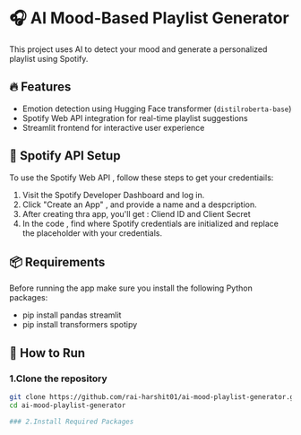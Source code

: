 # 🎧 AI Mood-Based Playlist Generator
This project uses AI to detect your mood and generate a personalized playlist using Spotify.

## 🔥 Features
- Emotion detection using Hugging Face transformer (`distilroberta-base`)
- Spotify Web API integration for real-time playlist suggestions
- Streamlit frontend for interactive user experience
## 🔑 Spotify API Setup 
To use the Spotify Web API , follow these steps to get your credentiails:
  1. Visit the Spotify Developer Dashboard and log in.
  2. Click "Create an App" , and provide a name and a despcription.
  3. After creating thra app, you'll get :
     Cliend ID and Client Secret
  4. In the code , find where Spotify credentials are initialized and replace the placeholder with your credentials.

## 📦 Requirements
  Before running the app make sure you install the following Python packages:
  - pip install pandas streamlit
  - pip install transformers spotipy
## 🚀 How to Run

### 1.Clone the repository
```bash
git clone https://github.com/rai-harshit01/ai-mood-playlist-generator.git
cd ai-mood-playlist-generator

### 2.Install Required Packages


